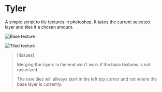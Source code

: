 # Tyler  

A simple script to tile textures in photoshop. It takes the current selected layer and tiles it a chosen amount. 

![Base texture](https://github.com/sms-cx/Tyler/blob/main/examples/1.png?raw=True)

![Tiled texture](/examples/2.png)


> [!Issues]
>
> Merging the layers in the end won't work if the base textures is not rasterized.  
>
> The new tiles will allways start in the left top corner and not where the base layer is currently.
